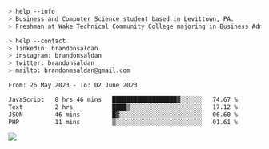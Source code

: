 ````bash
> help --info
> Business and Computer Science student based in Levittown, PA.
> Freshman at Wake Technical Community College majoring in Business Administration.
````

````bash
> help --contact
> linkedin: brandonsaldan
> instagram: brandonsaldan
> twitter: brandonsaldan
> mailto: brandonmsaldan@gmail.com
````

<!--START_SECTION:waka-->

```txt
From: 26 May 2023 - To: 02 June 2023

JavaScript   8 hrs 46 mins   ██████████████████▓░░░░░░   74.67 %
Text         2 hrs           ████▒░░░░░░░░░░░░░░░░░░░░   17.12 %
JSON         46 mins         █▓░░░░░░░░░░░░░░░░░░░░░░░   06.60 %
PHP          11 mins         ▒░░░░░░░░░░░░░░░░░░░░░░░░   01.61 %
```

<!--END_SECTION:waka-->

![](https://komarev.com/ghpvc/?username=brandonsaldan&color=6A8AFF)
